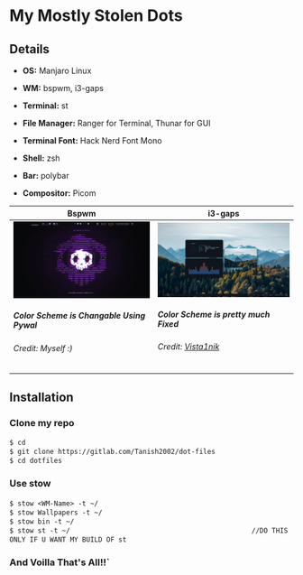 # My Mostly Stolen Dots

## Details


* **OS:** Manjaro Linux
 
* **WM:** bspwm, i3-gaps
 
* **Terminal:** st

*  **File Manager:** Ranger for Terminal, Thunar for GUI
 
* **Terminal Font:** Hack Nerd Font Mono
 
* **Shell:** zsh
 
* **Bar:** polybar
 
* **Compositor:** Picom
 

| **Bspwm** | **i3-gaps** |
| ------ | ------ |
| <img src="Screenshots/bspwm.png" width="500" > <br> <h5>Color Scheme is Changable Using Pywal</h5> <h6><a>Credit: Myself :) </a></h6> | <img src="Screenshots/i3.png" width="500" > <br> <h5>Color Scheme is pretty much Fixed</h5> <h6> Credit: <a href="https://github.com/Vista1nik/i3-mountains"> Vista1nik </a></h6> |
  




## Installation

### **Clone my repo**
```
$ cd
$ git clone https://gitlab.com/Tanish2002/dot-files
$ cd dotfiles
``` 

### **Use stow**
```
$ stow <WM-Name> -t ~/
$ stow Wallpapers -t ~/
$ stow bin -t ~/
$ stow st -t ~/                                             //DO THIS ONLY IF U WANT MY BUILD OF st
```
### **And Voilla That's All!!**`
